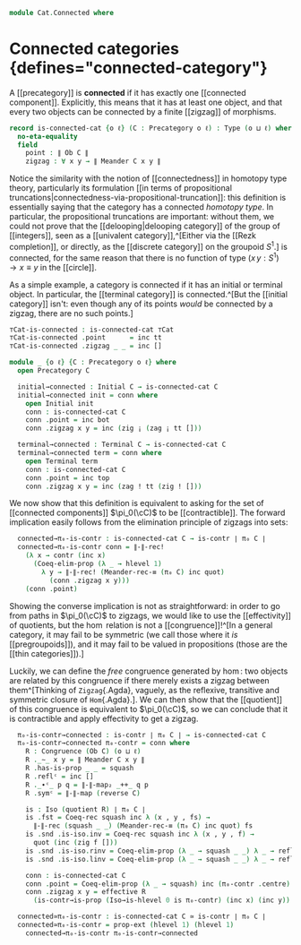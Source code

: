 <!--
```agda
open import Cat.Instances.StrictCat.Cohesive
open import Cat.Instances.Shape.Terminal
open import Cat.Instances.Localisation
open import Cat.Diagram.Terminal
open import Cat.Diagram.Initial
open import Cat.Prelude

open Precategory
open Congruence
open Functor
```
-->

```agda
module Cat.Connected where
```

# Connected categories {defines="connected-category"}

A [[precategory]] is **connected** if it has exactly one [[connected
component]]. Explicitly, this means that it has at least one object, and
that every two objects can be connected by a finite [[zigzag]] of
morphisms.

```agda
record is-connected-cat {o ℓ} (C : Precategory o ℓ) : Type (o ⊔ ℓ) where
  no-eta-equality
  field
    point : ∥ Ob C ∥
    zigzag : ∀ x y → ∥ Meander C x y ∥
```

Notice the similarity with the notion of [[connectedness]] in homotopy
type theory, particularly its formulation [[in terms of propositional
truncations|connectedness-via-propositional-truncation]]: this
definition is essentially saying that the category has a connected
*homotopy type*. In particular, the propositional truncations are
important: without them, we could not prove that the
[[delooping|delooping category]] of the group of [[integers]], seen as a
[[univalent category]],^[Either via the [[Rezk completion]], or
directly, as the [[discrete category]] on the groupoid $S^1$.] is
connected, for the same reason that there is no function of type $(x\,y
: S^1) \to x \equiv y$ in the [[circle]].

<!--
```agda
open is-connected-cat

private unquoteDecl eqv = declare-record-iso eqv (quote is-connected-cat)

instance
  H-Level-is-connected-cat
    : ∀ {k o ℓ} {C : Precategory o ℓ}
    → H-Level (is-connected-cat C) (1 + k)
  H-Level-is-connected-cat = basic-instance 1 (Iso→is-hlevel 1 eqv (hlevel 1))
```
-->

As a simple example, a category is connected if it has an initial or
terminal object. In particular, the [[terminal category]] is
connected.^[But the [[initial category]] isn't: even though any of its
points *would* be connected by a zigzag, there are no such points.]

```agda
⊤Cat-is-connected : is-connected-cat ⊤Cat
⊤Cat-is-connected .point      = inc tt
⊤Cat-is-connected .zigzag _ _ = inc []

module _ {o ℓ} {C : Precategory o ℓ} where
  open Precategory C

  initial→connected : Initial C → is-connected-cat C
  initial→connected init = conn where
    open Initial init
    conn : is-connected-cat C
    conn .point = inc bot
    conn .zigzag x y = inc (zig ¡ (zag ¡ tt []))

  terminal→connected : Terminal C → is-connected-cat C
  terminal→connected term = conn where
    open Terminal term
    conn : is-connected-cat C
    conn .point = inc top
    conn .zigzag x y = inc (zag ! tt (zig ! []))
```

We now show that this definition is equivalent to asking for the set of
[[connected components]] $\pi_0(\cC)$ to be [[contractible]].  The
forward implication easily follows from the elimination principle of
zigzags into sets:

```agda
  connected→π₀-is-contr : is-connected-cat C → is-contr ∣ π₀ C ∣
  connected→π₀-is-contr conn = ∥-∥-rec!
    (λ x → contr (inc x)
      (Coeq-elim-prop (λ _ → hlevel 1)
        λ y → ∥-∥-rec! (Meander-rec-≡ (π₀ C) inc quot)
          (conn .zigzag x y)))
    (conn .point)
```

Showing the converse implication is not as straightforward: in order to
go from paths in $\pi_0(\cC)$ to zigzags, we would like to use the
[[effectivity]] of quotients, but the $\hom$ relation is not a
[[congruence]]!^[In a general category, it may fail to be symmetric (we
call those where it *is* [[pregroupoids]]), and it may fail to be valued
in propositions (those are the [[thin categories]]).]

Luckily, we can define the *free* congruence generated by $\hom$: two
objects are related by this congruence if there merely exists a zigzag
between them^[Thinking of `Zigzag`{.Agda}, vaguely, as the reflexive,
transitive and symmetric closure of `Hom`{.Agda}.]. We can then show
that the [[quotient]] of this congruence is equivalent to $\pi_0(\cC)$,
so we can conclude that it is contractible and apply effectivity to get
a zigzag.

```agda
  π₀-is-contr→connected : is-contr ∣ π₀ C ∣ → is-connected-cat C
  π₀-is-contr→connected π₀-contr = conn where
    R : Congruence (Ob C) (o ⊔ ℓ)
    R ._∼_ x y = ∥ Meander C x y ∥
    R .has-is-prop _ _ = squash
    R .reflᶜ = inc []
    R ._∙ᶜ_ p q = ∥-∥-map₂ _++_ q p
    R .symᶜ = ∥-∥-map (reverse C)

    is : Iso (quotient R) ∣ π₀ C ∣
    is .fst = Coeq-rec squash inc λ (x , y , fs) →
      ∥-∥-rec (squash _ _) (Meander-rec-≡ (π₀ C) inc quot) fs
    is .snd .is-iso.inv = Coeq-rec squash inc λ (x , y , f) →
      quot (inc (zig f []))
    is .snd .is-iso.rinv = Coeq-elim-prop (λ _ → squash _ _) λ _ → refl
    is .snd .is-iso.linv = Coeq-elim-prop (λ _ → squash _ _) λ _ → refl

    conn : is-connected-cat C
    conn .point = Coeq-elim-prop (λ _ → squash) inc (π₀-contr .centre)
    conn .zigzag x y = effective R
      (is-contr→is-prop (Iso→is-hlevel 0 is π₀-contr) (inc x) (inc y))

  connected≃π₀-is-contr : is-connected-cat C ≃ is-contr ∣ π₀ C ∣
  connected≃π₀-is-contr = prop-ext (hlevel 1) (hlevel 1)
    connected→π₀-is-contr π₀-is-contr→connected
```
